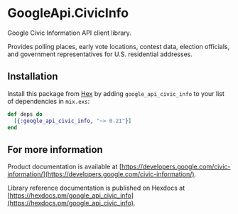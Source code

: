 # GoogleApi.CivicInfo

Google Civic Information API client library.

Provides polling places, early vote locations, contest data, election officials, and government representatives for U.S. residential addresses.

## Installation

Install this package from [Hex](https://hex.pm) by adding
`google_api_civic_info` to your list of dependencies in `mix.exs`:

```elixir
def deps do
  [{:google_api_civic_info, "~> 0.21"}]
end
```

## For more information

Product documentation is available at [https://developers.google.com/civic-information/](https://developers.google.com/civic-information/).

Library reference documentation is published on Hexdocs at
[https://hexdocs.pm/google_api_civic_info](https://hexdocs.pm/google_api_civic_info).

